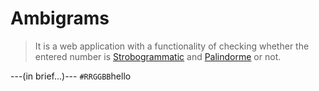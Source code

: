# Ambigrams
>It is a web application with a functionality of checking whether the entered number is [Strobogrammatic](https://www.geeksforgeeks.org/strobogrammatic-number/ ) and [Palindorme](https://en.wikipedia.org/wiki/Palindromic_number) or not.

---(in brief...)---
`#RRGGBB`hello

